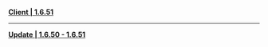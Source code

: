 **[Client | 1.6.51](https://drive.google.com/file/d/1M5TpuHfzpWAs6LyiFi4xkyxZMSWWju71/view)**

---

**[Update | 1.6.50 - 1.6.51](https://hk4e-download.oss-cn-shanghai.aliyuncs.com/client_app/beta_update/hk4e_cn/12/game_1.6.50_1.6.51_diff_ekNqVXJyiUSd1GzC.zip)**
